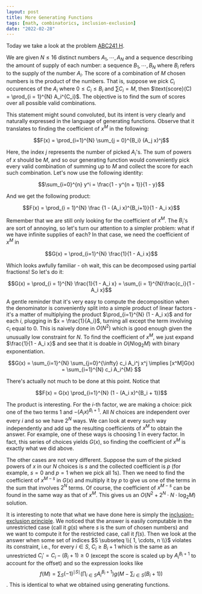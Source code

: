 ```yaml
---
layout: post
title: More Generating Functions 
tags: [math, combinatorics, inclusion-exclusion]
date: "2022-02-28"
---
```


Today we take a look at the problem [ABC241 H](https://atcoder.jp/contests/abc241/tasks/abc241_h).

We are given $N \le 16$ distinct numbers $A_1, \cdots, A_N$ and a sequence describing the amount of supply of each number: a sequence $B_1, \cdots, B_N$ where $B_i$ refers to the supply of the number $A_i$. The score of a combination of $M$ chosen numbers is the product of the numbers. That is, suppose we pick $C_i$ occurences of the $A_i$ where $0 \le C_i \le B_i$ and $\sum C_i = M$, then $\text{score}(C) = \prod_{i = 1}^{N} A_i^{C_i}$. The objective is to find the sum of scores over all possible valid combinations.

This statement might sound convoluted, but its intent is very clearly and naturally expressed in the language of generating functions. Observe that it translates to finding the coefficient of $x^M$ in the following:

$$F(x) = \prod_{i=1}^{N} \sum_{j = 0}^{B_i} (A_j x)^j$$

Here, the index $j$ represents the number of picked $A_i$'s. The sum of powers of $x$ should be $M$, and so our generating function would conveniently pick every valid combination of summing up to $M$ and collect the score for each such combination. Let's now use the following identity:

$$\sum_{i=0}^{n} y^i = \frac{1 - y^{n + 1}}{1 - y}$$

And we get the following product:

$$F(x) = \prod_{i = 1}^{N} \frac {1 - (A_i x)^{B_i+1}}{1 - A_i x}$$

Remember that we are still only looking for the coefficient of $x^M$. The $B_i$'s are sort of annoying, so let's turn our attention to a simpler problem: what if we have infinite supplies of each? In that case, we need the coefficient of $x^M$ in 

$$G(x) = \prod_{i=1}^{N} \frac{1}{1 - A_i x}$$

Which looks awfully familiar - oh wait, this can be decomposed using partial fractions! So let's do it: 

$$G(x) = \prod_{i = 1}^{N} \frac{1}{1 - A_i x} = \sum_{i = 1}^{N}\frac{c_i}{1 - A_i x}$$

A gentle reminder that it's very easy to compute the decomposition when the denominator is conveniently split into a simple product of linear factors - it's a matter of multiplying the product $\prod_{i=1}^{N} (1 - A_i x)$ and for each $i$, plugging in $x = \frac{1}{A_i}$, turning all except the term involving $c_i$ equal to $0$. This is naively done in $O(N^2)$ which is good enough given the unusually low constraint for $N$. To find the coefficient of $x^M$, we just expand $\frac{1}{1 - A_i x}$ and see that it is doable in $O(N\log_2{M})$ with binary exponentiation.

$$G(x) = \sum_{i=1}^{N} \sum_{j=0}^{\infty} c_i A_i^j x^j \implies [x^M]G(x) = \sum_{i=1}^{N} c_i A_i^{M} $$

There's actually not much to be done at this point. Notice that 

$$F(x) = G(x) \prod_{i=1}^{N} (1 - (A_i x)^{B_i + 1})$$

The product is interesting. For the $i$-th factor, we are making a choice: pick one of the two terms $1$ and $-(A_i x)^{B_i + 1}$. All $N$ choices are independent over every $i$ and so we have $2^N$ ways. We can look at every such way independently and add up the resulting coefficients of $x^M$ to obtain the answer. For example, one of these ways is choosing $1$ in every factor. In fact, this series of choices yields $G(x)$, so finding the coefficient of $x^M$ is exactly what we did above. 

The other cases are not very different. Suppose the sum of the picked powers of $x$ in our $N$ choices is $s$ and the collected coefficient is $p$ (for example, $s = 0$ and $p = 1$ when we pick all $1$s). Then we need to find the coefficient of $x^{M - s}$ in $G(x)$ and multiply it by $p$ to give us one of the terms in the sum that involves $2^N$ terms. Of course, the coefficient of $x^{M - s}$ can be found in the same way as that of $x^M$. This gives us an $O(N^2 + 2^N \cdot N \cdot \log_2 M)$ solution.

It is interesting to note that what we have done here is simply the [inclusion-exclusion principle](https://en.wikipedia.org/wiki/Inclusion–exclusion_principle). We noticed that the answer is easily computable in the unrestricted case (call it $g(s)$ where $s$ is the sum of chosen numbers) and we want to compute it for the restricted case, call it $f(s)$. Then we look at the answer when some set of indices $S \subseteq \\{ 1, \cdots, n \\}$ violates its constraint, i.e., for every $i \in S$, $C_i \ge B_i + 1$ which is the same as an unrestricted $C_i' = C_i - (B_i + 1) \ge 0$ (except the score is scaled up by $A_i^{B_i + 1}$ to account for the offset) and so the expression looks like $$ f(M) = \sum_{S} (-1)^{ \mid S \mid } \left(\prod_{i \in S} A_i^{B_i + 1}\right)g\left(M - \sum_{i\in S} (B_i + 1)\right)$$. This is identical to what we obtained using generating functions.
